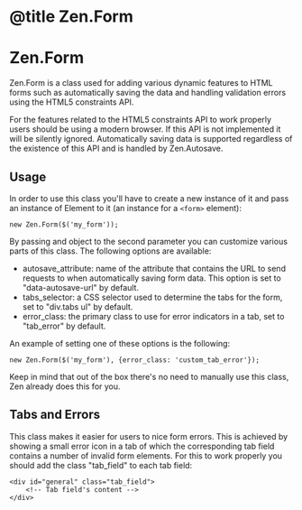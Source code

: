 # @title Zen.Form
# Zen.Form

Zen.Form is a class used for adding various dynamic features to HTML forms
such as automatically saving the data and handling validation errors using
the HTML5 constraints API.

For the features related to the HTML5 constraints API to work properly users
should be using a modern browser. If this API is not implemented it will be
silently ignored. Automatically saving data is supported regardless of the
existence of this API and is handled by Zen.Autosave.

## Usage

In order to use this class you'll have to create a new instance of it and
pass an instance of Element to it (an instance for a ``<form>`` element):

    new Zen.Form($('my_form'));

By passing and object to the second parameter you can customize various parts
of this class. The following options are available:

* autosave_attribute: name of the attribute that contains the URL to send
  requests to when automatically saving form data. This option is set to
  "data-autosave-url" by default.
* tabs_selector: a CSS selector used to determine the tabs for the form, set
  to "div.tabs ul" by default.
* error_class: the primary class to use for error indicators in a tab, set to
  "tab_error" by default.

An example of setting one of these options is the following:

    new Zen.Form($('my_form'), {error_class: 'custom_tab_error'});

Keep in mind that out of the box there's no need to manually use this class,
Zen already does this for you.

## Tabs and Errors

This class makes it easier for users to nice form errors. This is achieved by
showing a small error icon in a tab of which the corresponding tab field
contains a number of invalid form elements. For this to work properly you
should add the class "tab_field" to each tab field:

    <div id="general" class="tab_field">
        <!-- Tab field's content -->
    </div>
